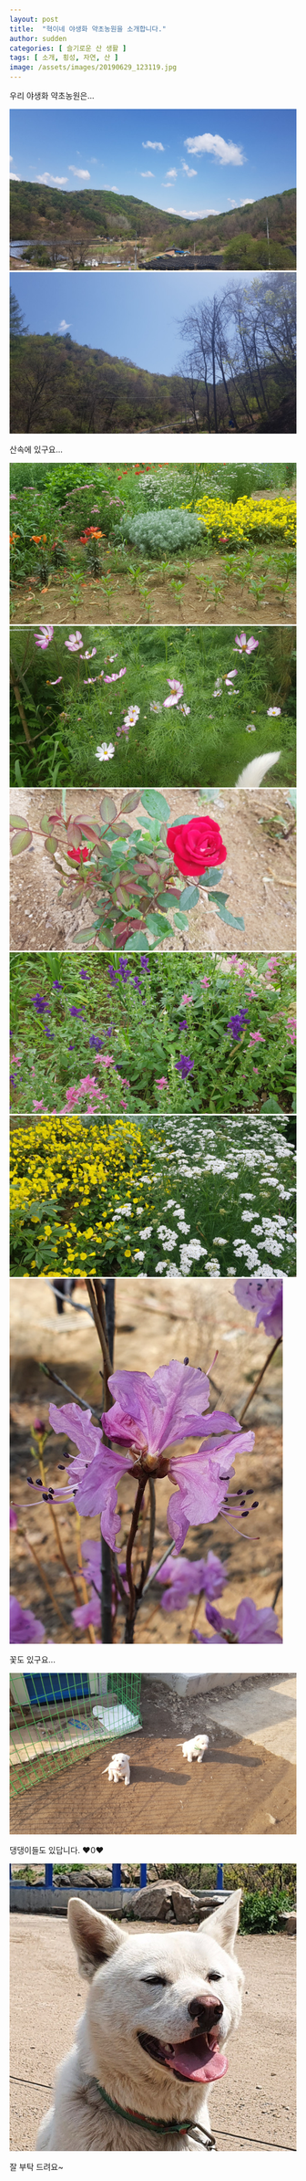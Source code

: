 ```yaml
---
layout: post
title:  "혁이네 야생화 약초농원을 소개합니다."
author: sudden
categories: [ 슬기로운 산 생활 ]
tags: [ 소개, 횡성, 자연, 산 ]
image: /assets/images/20190629_123119.jpg
---
```


우리 야생화 약초농원은...

![](/assets/images/20190427_114211.jpg)
![](/assets/images/20190427_114224.jpg)

산속에 있구요...

![](/assets/images/20190629_131311.jpg)
![](/assets/images/20190629_132156.jpg)
![](/assets/images/20190629_161803.jpg)
![](/assets/images/20190629_161936.jpg)
![](/assets/images/20190629_162044.jpg)
![](/assets/images/20200403_145935.jpg)

꽃도 있구요...

![](/assets/images/20190301_160709.jpg)

댕댕이들도 있답니다. ♥0♥

![](/assets/images/20200605_131814.jpg)

잘 부탁 드려요~